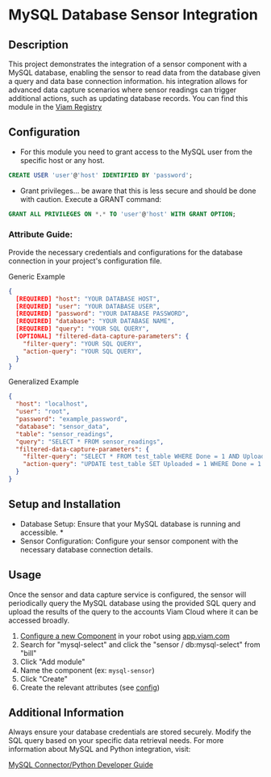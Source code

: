 # MySQL Database Sensor Integration
## Description

This project demonstrates the integration of a sensor component with a MySQL database, enabling the sensor to read data from the database given a query and data base connection information. his integration allows for advanced data capture scenarios where sensor readings can trigger additional actions, such as updating database records. You can find this module in the [Viam Registry]([https://app.viam.com/registry](https://app.viam.com/module/bill/viam-database-sensor))

## Configuration
  * For this module you need to grant access to the MySQL user from the specific host or any host. 
```sql
CREATE USER 'user'@'host' IDENTIFIED BY 'password';
```
  * Grant privileges... be aware that this is less secure and should be done with caution.
Execute a GRANT command:
```sql
GRANT ALL PRIVILEGES ON *.* TO 'user'@'host' WITH GRANT OPTION;
````

### Attribute Guide:

Provide the necessary credentials and configurations for the database connection in your project's configuration file.

Generic Example
```json
{
  [REQUIRED] "host": "YOUR DATABASE HOST",
  [REQUIRED] "user": "YOUR DATABASE USER",
  [REQUIRED] "password": "YOUR DATABASE PASSWORD",
  [REQUIRED] "database": "YOUR DATABASE NAME",
  [REQUIRED] "query": "YOUR SQL QUERY",
  [OPTIONAL] "filtered-data-capture-parameters": {
    "filter-query": "YOUR SQL QUERY",
    "action-query": "YOUR SQL QUERY",
  }
}
```
Generalized Example
```json
{
  "host": "localhost",
  "user": "root",
  "password": "example_password",
  "database": "sensor_data",
  "table": "sensor_readings",
  "query": "SELECT * FROM sensor_readings",
  "filtered-data-capture-parameters": {
    "filter-query": "SELECT * FROM test_table WHERE Done = 1 AND Uploaded = 0 LIMIT 1;",
    "action-query": "UPDATE test_table SET Uploaded = 1 WHERE Done = 1 AND Uploaded = 0 LIMIT 1;",
  }
}
```
## Setup and Installation
  * Database Setup: Ensure that your MySQL database is running and accessible.
    * 
  * Sensor Configuration: Configure your sensor component with the necessary database connection details.

## Usage
Once the sensor and data capture service is configured, the sensor will periodically query the MySQL database using the provided SQL query and upload the results of the query to the accounts Viam Cloud where it can be accessed broadly.

1. [Configure a new Component](https://docs.viam.com/registry/configure/) in your robot using [app.viam.com](app.viam.com)
2. Search for "mysql-select" and click the "sensor / db:mysql-select" from "bill"
3. Click "Add module"
4. Name the component (ex: `mysql-sensor`)
5. Click "Create"
6. Create the relevant attributes (see [config](#Configuration))

## Additional Information
Always ensure your database credentials are stored securely.
Modify the SQL query based on your specific data retrieval needs.
For more information about MySQL and Python integration, visit:

[MySQL Connector/Python Developer Guide](https://dev.mysql.com/doc/connector-python/en/)
